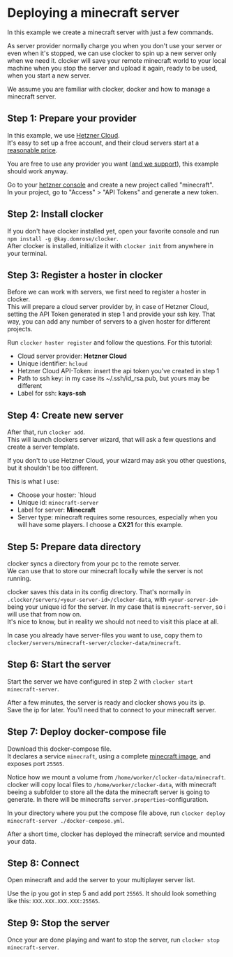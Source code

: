 # Deploying a minecraft server
In this example we create a minecraft server with just a few commands.  

As server provider normally charge you when you don't use your server or even when it's stopped, we can use clocker to spin up a new server only when we need it. clocker will save your remote minecraft world to your local machine when you stop the server and upload it again, ready to be used, when you start a new server.

We assume you are familiar with clocker, docker and how to manage a minecraft server.

## Step 1: Prepare your provider
In this example, we use [Hetzner Cloud](https://www.hetzner.com/cloud).  
It's easy to set up a free account, and their cloud servers start at a [reasonable price](https://www.hetzner.com/cloud). 

You are free to use any provider you want ([and we support](https://github.com/KayDomrose/clocker#Supported-providers)), this example should work anyway.

Go to your [hetzner console](https://console.hetzner.cloud/projects) and create a new project called "minecraft".  
In your project, go to "Access" > "API Tokens" and generate a new token.

## Step 2: Install clocker
If you don't have clocker installed yet, open your favorite console and run `npm install -g @kay.domrose/clocker`.  
After clocker is installed, initialize it with `clocker init` from anywhere in your terminal.

## Step 3: Register a hoster in clocker
Before we can work with servers, we first need to register a hoster in clocker.  
This will prepare a cloud server provider by, in case of Hetzner Cloud, setting the API Token generated in step 1 and provide your ssh key.
That way, you can add any number of servers to a given hoster for different projects.

Run `clocker hoster register` and follow the questions. For this tutorial:
- Cloud server provider: **Hetzner Cloud**
- Unique identifier: `hcloud`
- Hetzner Cloud API-Token: insert the api token you've created in step 1
- Path to ssh key: in my case its ~/.ssh/id_rsa.pub, but yours may be different
- Label for ssh: **kays-ssh**

## Step 4: Create new server
After that, run `clocker add`.  
This will launch clockers server wizard, that will ask a few questions and create a server template.

If you don't to use Hetzner Cloud, your wizard may ask you other questions, but it shouldn't be too different.

This is what I use:
- Choose your hoster: `hloud
- Unique id: `minecraft-server`
- Label for server: **Minecraft**
- Server type: minecraft requires some resources, especially when you will have some players. I choose a **CX21** for this example.

## Step 5: Prepare data directory
clocker syncs a directory from your pc to the remote server.  
We can use that to store our minecraft locally while the server is not running.

clocker saves this data in its config directory. That's normally in `.clocker/servers/<your-server-id>/clocker-data`, with `<your-server-id>` being your unique id for the server. In my case that is `minecraft-server`, so i will use that from now on.  
It's nice to know, but in reality we should not need to visit this place at all.

In case you already have server-files you want to use, copy them to `clocker/servers/minecraft-server/clocker-data/minecraft`. 

## Step 6: Start the server
Start the server we have configured in step 2 with `clocker start minecraft-server`.

After a few minutes, the server is ready and clocker shows you its ip.  
Save the ip for later. You'll need that to connect to your minecraft server.

## Step 7: Deploy docker-compose file
Download this docker-compose file.  
It declares a service `minecraft`, using a complete [minecraft image](https://hub.docker.com/r/itzg/minecraft-server), and exposes port `25565`.

Notice how we mount a volume from `/home/worker/clocker-data/minecraft`.  
clocker will copy local files to `/home/worker/clocker-data`, with minecraft beeing a subfolder to store all the data the minecraft server is going to generate.  In there will be minecrafts `server.properties`-configuration.

In your directory where you put the compose file above, run `clocker deploy minecraft-server ./docker-compose.yml`.  

After a short time, clocker has deployed the minecraft service and mounted your data.

## Step 8: Connect
Open minecraft and add the server to your multiplayer server list.

Use the ip you got in step 5 and add port `25565`. It should look something like this: `XXX.XXX.XXX.XXX:25565`.

## Step 9: Stop the server
Once your are done playing and want to stop the server, run `clocker stop minecraft-server`.



 

